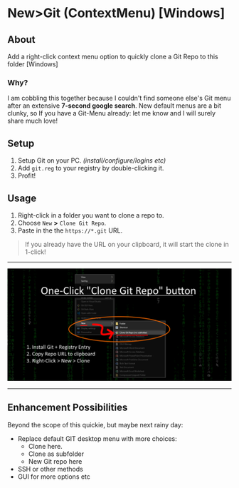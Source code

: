 # New>Git (ContextMenu) [Windows]
## About
Add a right-click context menu option to quickly clone a Git Repo to this folder [Windows]
### Why?
I am cobbling this together because I couldn't find someone else's Git menu after an extensive **7-second google search**.
New default menus are a bit clunky, so If you have a Git-Menu already: let me know and I will surely share much love!

## Setup
1. Setup Git on your PC. *(install/configure/logins etc)*
1. Add `git.reg` to your registry by double-clicking it.
1. Profit!

## Usage
1. Right-click in a folder you want to clone a repo to.
1. Choose `New` **>** `Clone Git Repo`.
1. Paste in the the `https://*.git` URL.
> If you already have the URL on your clipboard, it will start the clone in 1-click!
---

![Usage Example](Preview.png)

---
## Enhancement Possibilities
Beyond the scope of this quickie, but maybe next rainy day:
- Replace default GIT desktop menu with more choices:
  - Clone here.
  - Clone as subfolder
  - New Git repo here
- SSH or other methods
- GUI for more options etc
